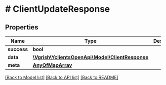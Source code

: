 # # ClientUpdateResponse

## Properties

Name | Type | Description | Notes
------------ | ------------- | ------------- | -------------
**success** | **bool** |  | 
**data** | [**\Vgrish\YclientsOpenApi\Model\ClientResponse**](ClientResponse.md) |  | 
**meta** | [**AnyOfMapArray**](AnyOfMapArray.md) |  | [optional] 

[[Back to Model list]](../../README.md#documentation-for-models) [[Back to API list]](../../README.md#documentation-for-api-endpoints) [[Back to README]](../../README.md)


